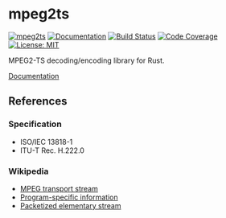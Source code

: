 mpeg2ts
========

[![mpeg2ts](http://meritbadge.herokuapp.com/mpeg2ts)](https://crates.io/crates/mpeg2ts)
[![Documentation](https://docs.rs/mpeg2ts/badge.svg)](https://docs.rs/mpeg2ts)
[![Build Status](https://travis-ci.org/sile/mpeg2ts.svg?branch=master)](https://travis-ci.org/sile/mpeg2ts)
[![Code Coverage](https://codecov.io/gh/sile/mpeg2ts/branch/master/graph/badge.svg)](https://codecov.io/gh/sile/mpeg2ts/branch/master)
[![License: MIT](https://img.shields.io/badge/license-MIT-blue.svg)](LICENSE)

MPEG2-TS decoding/encoding library for Rust.

[Documentation](https://docs.rs/mpeg2ts)

References
----------

### Specification

- ISO/IEC 13818-1
- ITU-T Rec. H.222.0

### Wikipedia

- [MPEG transport stream](https://en.wikipedia.org/wiki/MPEG_transport_stream)
- [Program-specific information](https://en.wikipedia.org/wiki/Program-specific_information)
- [Packetized elementary stream](https://en.wikipedia.org/wiki/Packetized_elementary_stream)
